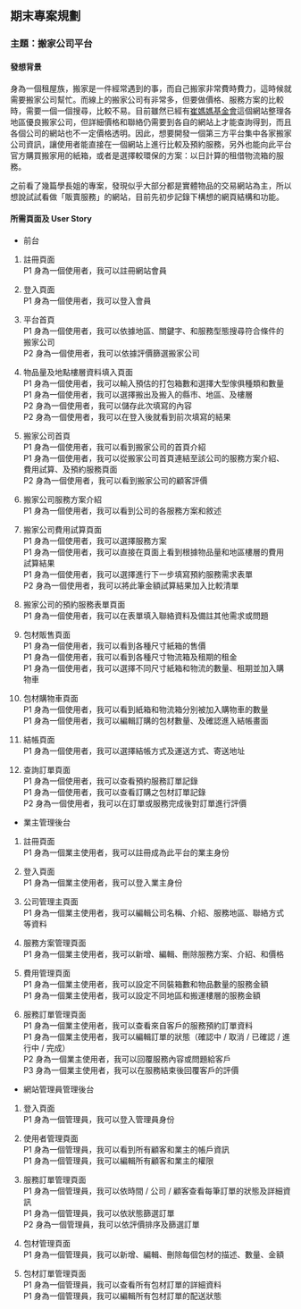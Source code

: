 ## 期末專案規劃

### 主題：搬家公司平台

#### 發想背景

身為一個租屋族，搬家是一件經常遇到的事，而自己搬家非常費時費力，這時候就需要搬家公司幫忙。而線上的搬家公司有非常多，但要做價格、服務方案的比較時，需要一個一個搜尋，比較不易。目前雖然已經有[崔媽媽基金會](https://move.tmm.tw)這個網站整理各地區優良搬家公司，但詳細價格和聯絡仍需要到各自的網站上才能查詢得到，而且各個公司的網站也不一定價格透明。因此，想要開發一個第三方平台集中各家搬家公司資訊，讓使用者能直接在一個網站上進行比較及預約服務，另外也能向此平台官方購買搬家用的紙箱，或者是選擇較環保的方案：以日計算的租借物流箱的服務。

之前看了幾篇學長姐的專案，發現似乎大部分都是實體物品的交易網站為主，所以想說試試看做「販賣服務」的網站，目前先初步記錄下構想的網頁結構和功能。


#### 所需頁面及 User Story

- 前台


1. 註冊頁面  
	P1 身為一個使用者，我可以註冊網站會員

2. 登入頁面  
	P1 身為一個使用者，我可以登入會員

3. 平台首頁  
	P1 身為一個使用者，我可以依據地區、關鍵字、和服務型態搜尋符合條件的搬家公司  
	P2 身為一個使用者，我可以依據評價篩選搬家公司

4. 物品量及地點樓層資料填入頁面   
	P1 身為一個使用者，我可以輸入預估的打包箱數和選擇大型傢俱種類和數量
	P1 身為一個使用者，我可以選擇搬出及搬入的縣市、地區、及樓層  
	P2 身為一個使用者，我可以儲存此次填寫的內容  
	P2 身為一個使用者，我可以在登入後就看到前次填寫的結果  
	
5. 搬家公司首頁  
	P1 身為一個使用者，我可以看到搬家公司的首頁介紹  
	P1 身為一個使用者，我可以從搬家公司首頁連結至該公司的服務方案介紹、費用試算、及預約服務頁面  
	P2 身為一個使用者，我可以看到搬家公司的顧客評價  

6. 搬家公司服務方案介紹  
	P1 身為一個使用者，我可以看到公司的各服務方案和敘述

7. 搬家公司費用試算頁面  
	P1 身為一個使用者，我可以選擇服務方案  
	P1 身為一個使用者，我可以直接在頁面上看到根據物品量和地區樓層的費用試算結果  
	P1 身為一個使用者，我可以選擇進行下一步填寫預約服務需求表單  
	P2 身為一個使用者，我可以將此筆金額試算結果加入比較清單  

8. 搬家公司的預約服務表單頁面  
	P1 身為一個使用者，我可以在表單填入聯絡資料及備註其他需求或問題

9. 包材販售頁面  
	P1 身為一個使用者，我可以看到各種尺寸紙箱的售價   
	P1 身為一個使用者，我可以看到各種尺寸物流箱及租期的租金  
	P1 身為一個使用者，我可以選擇不同尺寸紙箱和物流的數量、租期並加入購物車  

10. 包材購物車頁面  
	P1 身為一個使用者，我可以看到紙箱和物流箱分別被加入購物車的數量  
	P1 身為一個使用者，我可以編輯訂購的包材數量、及確認進入結帳畫面  

11. 結帳頁面  
	P1 身為一個使用者，我可以選擇結帳方式及運送方式、寄送地址  

12. 查詢訂單頁面  
	P1 身為一個使用者，我可以查看預約服務訂單記錄  
	P1 身為一個使用者，我可以查看訂購之包材訂單記錄  
	P2 身為一個使用者，我可以在訂單或服務完成後對訂單進行評價  

- 業主管理後台

1. 註冊頁面  
	P1 身為一個業主使用者，我可以註冊成為此平台的業主身份  

2. 登入頁面  
	P1 身為一個業主使用者，我可以登入業主身份  

3. 公司管理主頁面  
	P1 身為一個業主使用者，我可以編輯公司名稱、介紹、服務地區、聯絡方式等資料  

4. 服務方案管理頁面  
	P1 身為一個業主使用者，我可以新增、編輯、刪除服務方案、介紹、和價格  

5. 費用管理頁面  
	P1 身為一個業主使用者，我可以設定不同裝箱數和物品數量的服務金額  
	P1 身為一個業主使用者，我可以設定不同地區和搬運樓層的服務金額  

6. 服務訂單管理頁面  
	P1 身為一個業主使用者，我可以查看來自客戶的服務預約訂單資料  
	P1 身為一個業主使用者，我可以編輯訂單的狀態（確認中 / 取消 / 已確認 / 進行中 / 完成）  
	P2 身為一個業主使用者，我可以回覆服務內容或問題給客戶  
	P3 身為一個業主使用者，我可以在服務結束後回覆客戶的評價  


- 網站管理員管理後台

1. 登入頁面    
	P1 身為一個管理員，我可以登入管理員身份    

2. 使用者管理頁面  
	P1 身為一個管理員，我可以看到所有顧客和業主的帳戶資訊  
	P1 身為一個管理員，我可以編輯所有顧客和業主的權限  

3. 服務訂單管理頁面  
	P1 身為一個管理員，我可以依時間 / 公司 / 顧客查看每筆訂單的狀態及詳細資訊  
	P1 身為一個管理員，我可以依狀態篩選訂單  
	P2 身為一個管理員，我可以依評價排序及篩選訂單  

4. 包材管理頁面  
	P1 身為一個管理員，我可以新增、編輯、刪除每個包材的描述、數量、金額  

5. 包材訂單管理頁面  
	P1 身為一個管理員，我可以查看所有包材訂單的詳細資料  
	P1 身為一個管理員，我可以編輯所有包材訂單的配送狀態  
